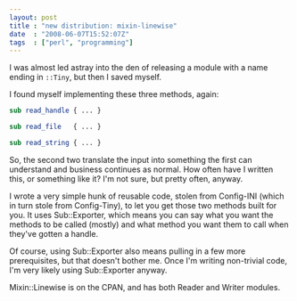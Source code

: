 ```yaml
---
layout: post
title : "new distribution: mixin-linewise"
date  : "2008-06-07T15:52:07Z"
tags  : ["perl", "programming"]
---
```

I was almost led astray into the den of releasing a module with a name ending
in `::Tiny`, but then I saved myself.

I found myself implementing these three methods, again:

```perl
sub read_handle { ... }

sub read_file   { ... }

sub read_string { ... }
```

So, the second two translate the input into something the first can understand
and business continues as normal.  How often have I written this, or something
like it?  I'm not sure, but pretty often, anyway.

I wrote a very simple hunk of reusable code, stolen from Config-INI (which in
turn stole from Config-Tiny), to let you get those two methods built for you.
It uses Sub::Exporter, which means you can say what you want the methods to be
called (mostly) and what method you want them to call when they've gotten a
handle.

Of course, using Sub::Exporter also means pulling in a few more prerequisites,
but that doesn't bother me.  Once I'm writing non-trivial code, I'm very likely
using Sub::Exporter anyway.

Mixin::Linewise is on the CPAN, and has both Reader and Writer modules.

